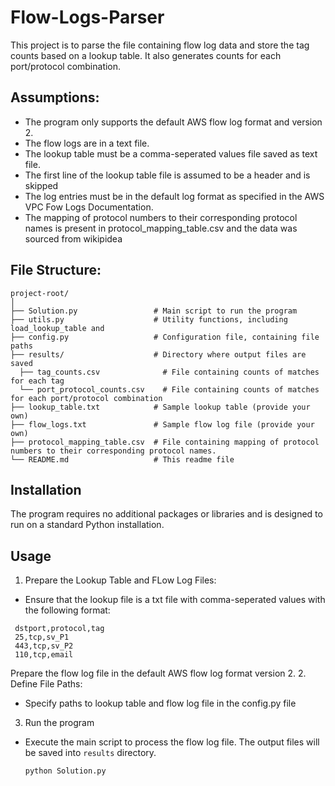 # Flow-Logs-Parser
This project is to parse the file containing flow log data and store the tag counts based on a lookup table. It also generates counts for each port/protocol combination.

## Assumptions:
- The program only supports the default AWS flow log format and version 2.
- The flow logs are in a text file.
- The lookup table must be a comma-seperated values file saved as text file.
- The first line of the lookup table file is assumed to be a header and is skipped
- The log entries must be in the default log format as specified in the AWS VPC Fow Logs Documentation.
- The mapping of protocol numbers to their corresponding protocol names is present in protocol_mapping_table.csv and the data was sourced from wikipidea

## File Structure:
```
project-root/
│
├── Solution.py                 # Main script to run the program
├── utils.py                    # Utility functions, including load_lookup_table and 
├── config.py                   # Configuration file, containing file paths
├── results/                    # Directory where output files are saved
  ├── tag_counts.csv              # File containing counts of matches for each tag
  └── port_protocol_counts.csv    # File containing counts of matches for each port/protocol combination 
├── lookup_table.txt            # Sample lookup table (provide your own)
├── flow_logs.txt               # Sample flow log file (provide your own)
├── protocol_mapping_table.csv  # File containing mapping of protocol numbers to their corresponding protocol names.
└── README.md                   # This readme file
```

## Installation
The program requires no additional packages or libraries and is designed to run on a standard Python installation.  

## Usage
1. Prepare the Lookup Table and FLow Log Files:
  - Ensure that the lookup file is a txt file with comma-seperated values with the following format:
   ```
    dstport,protocol,tag
    25,tcp,sv_P1
    443,tcp,sv_P2
    110,tcp,email
   ```
   Prepare the flow log file in the default AWS flow log format version 2.
2. Define File Paths:
  - Specify paths to lookup table and flow log file in the config.py file
3. Run the program
  - Execute the main script to process the flow log file. The output files will be saved into `results` directory.
    ```
    python Solution.py
    ```

